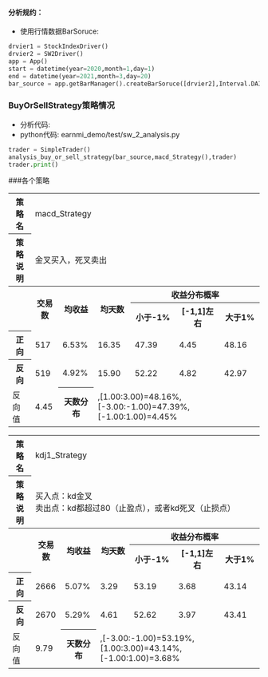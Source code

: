 

#### 分析规约：
+ 使用行情数据BarSoruce:
```python
drvier1 = StockIndexDriver()
drvier2 = SW2Driver()
app = App()
start = datetime(year=2020,month=1,day=1)
end = datetime(year=2021,month=3,day=20)
bar_source = app.getBarManager().createBarSoruce([drvier2],Interval.DAILY,start,end)
```


### BuyOrSellStrategy策略情况

+ 分析代码:
+ python代码: earnmi_demo/test/sw_2_analysis.py

```python
trader = SimpleTrader()
analysis_buy_or_sell_strategy(bar_source,macd_Strategy(),trader)
trader.print()
```

###各个策略


<table>
<tr><th>策略名</th> <td colspan="6">macd_Strategy</td></tr>
<tr><th>策略说明</th> <td colspan="6">金叉买入，死叉卖出</td></tr> 
 <tr><th rowspan="2"></th>  <th rowspan="2">交易数</th> <th rowspan="2" >均收益</th> <th rowspan="2">均天数</th> <th colspan="3">收益分布概率</th> </tr> 
 <tr><th>小于-1%</th> <th> [-1,1]左右</th> <th>大于1%</th> </tr>
 <tr><th>正向</th>  <td>517</td> <td>6.53%</td> <td>16.35</td> <td>47.39</td> <td>4.45</td> <td>48.16</td> </tr>
 <tr><th>反向</th>  <td>519</td> <td>4.92%</td> <td>15.90</td> <td>52.22</td> <td>4.82</td> <td>42.97</td> </tr>
 <tr><td>反向值</td>  <td >4.45</td>  <th>天数分布</th>  <td colspan="4">,[1.00:3.00)=48.16%,[-3.00:-1.00)=47.39%,[-1.00:1.00)=4.45%</td></tr>  
</table>


<table>
<tr><th>策略名</th> <td colspan="6">  kdj1_Strategy   </td></tr>
<tr><th>策略说明</th> <td colspan="6">  买入点：kd金叉 <br/>
卖出点：kd都超过80（止盈点），或者kd死叉（止损点）   </td></tr> 
 <tr><th rowspan="2"></th>  <th rowspan="2">交易数</th> <th rowspan="2" >均收益</th> <th rowspan="2">均天数</th> <th colspan="3">收益分布概率</th> </tr> 
 <tr><th>小于-1%</th> <th> [-1,1]左右</th> <th>大于1%</th> </tr>
 <tr><th>正向</th>  <td>2666</td> <td>5.07%</td> <td>3.29</td> <td>53.19</td> <td>3.68</td> <td>43.14</td> </tr>
 <tr><th>反向</th>  <td>2670</td> <td>5.29%</td> <td>4.61</td> <td>52.62</td> <td>3.97</td> <td>43.41</td> </tr>
 <tr><td>反向值</td>  <td >9.79</td>  <th>天数分布</th>  <td colspan="4">,[-3.00:-1.00)=53.19%,[1.00:3.00)=43.14%,[-1.00:1.00)=3.68%</td></tr>  
</table>















